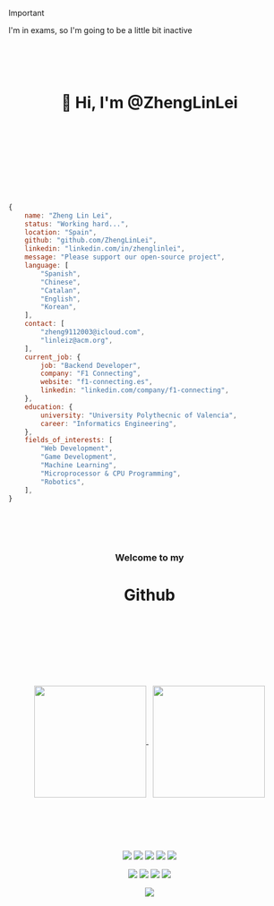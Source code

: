 > [!IMPORTANT]  
> I'm in exams, so I'm going to be a little bit inactive

<br><br><br> 
<h1 align="center">
	<p>👋 Hi, I'm @ZhengLinLei</p>
	<br><br>
</h1>
<br><br>

```js
{
	name: "Zheng Lin Lei",
	status: "Working hard...",
	location: "Spain",
	github: "github.com/ZhengLinLei",
	linkedin: "linkedin.com/in/zhenglinlei",
	message: "Please support our open-source project",
	language: [
		"Spanish",
		"Chinese",
		"Catalan",
		"English",
		"Korean",
  	],
	contact: [
		"zheng9112003@icloud.com",
		"linleiz@acm.org",
	],
	current_job: {
		job: "Backend Developer",
		company: "F1 Connecting",
		website: "f1-connecting.es",
		linkedin: "linkedin.com/company/f1-connecting",
	},
	education: {
		university: "University Polythecnic of Valencia",
		career: "Informatics Engineering",
	},
	fields_of_interests: [
		"Web Development",
		"Game Development",
		"Machine Learning",
		"Microprocessor & CPU Programming",
		"Robotics",
	],
}

```
<br><br><br> 
<h3 align="center">Welcome to my</h3>
<h1 align="center">
	<p>Github</p>
	<br>
</h1>
<br><br><br>
<p align="center">
	<a href="https://github.com/ZhengLinLei">
		<img height=200 align="center" src="https://github-readme-stats.vercel.app/api?username=ZhengLinLei" />
	</a> &nbsp;
	<a href="https://github.com/ZhengLinLei">
		<img height=200 align="center" src="https://github-readme-stats.vercel.app/api/top-langs?username=ZhengLinLei&layout=compact&langs_count=8&card_width=320" />
	</a>
</p>
<!--<p align="center">
	<a href="https://github.com/ZhengLinLei">
		<img src="https://streak-stats.demolab.com?user=ZhengLinLei&hide_border=true&date_format=M%20j%5B%2C%20Y%5D" alt="GitHub Streak" />
	</a>
</p>-->

<br><br><br>
<h2></h2>
<p align="center">
	<img src="https://img.shields.io/badge/C-00599C?style=for-the-badge&logo=c&logoColor=white">
	<img src="https://img.shields.io/badge/JavaScript-323330?style=for-the-badge&logo=javascript&logoColor=F7DF1E">
	<img src="https://img.shields.io/badge/PHP-777BB4?style=for-the-badge&logo=php&logoColor=white">
	<img src="https://img.shields.io/badge/Python-FFD43B?style=for-the-badge&logo=python&logoColor=blue">
	<img src="https://img.shields.io/badge/TypeScript-007ACC?style=for-the-badge&logo=typescript&logoColor=white">
</p>
<p align="center">
	<img src="https://img.shields.io/badge/espressif-E7352C?style=for-the-badge&logo=espressif&logoColor=white">
	<img src="https://img.shields.io/badge/GIT-E44C30?style=for-the-badge&logo=git&logoColor=white">
	<img src="https://img.shields.io/badge/VIM-%2311AB00.svg?style=for-the-badge&logo=vim&logoColor=white">
	<img src="https://img.shields.io/badge/Visual%20Studio%20Code-0078d7.svg?style=for-the-badge&logo=visual-studio-code&logoColor=white">
</p>
<p align="center">
	<img src="https://hits.seeyoufarm.com/api/count/incr/badge.svg?url=https%3A%2F%2Fgithub.com%2FZhengLinLei1212%2Fhit-counter">
</p>
